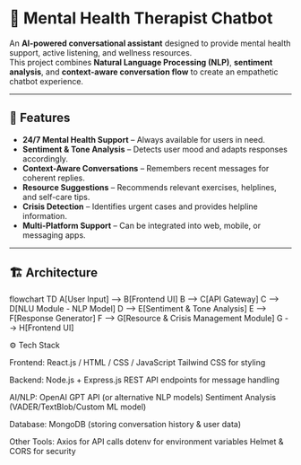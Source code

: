 # 🧠 Mental Health Therapist Chatbot

An **AI-powered conversational assistant** designed to provide mental health support, active listening, and wellness resources.  
This project combines **Natural Language Processing (NLP)**, **sentiment analysis**, and **context-aware conversation flow** to create an empathetic chatbot experience.

---

## 📌 Features

- **24/7 Mental Health Support** – Always available for users in need.
- **Sentiment & Tone Analysis** – Detects user mood and adapts responses accordingly.
- **Context-Aware Conversations** – Remembers recent messages for coherent replies.
- **Resource Suggestions** – Recommends relevant exercises, helplines, and self-care tips.
- **Crisis Detection** – Identifies urgent cases and provides helpline information.
- **Multi-Platform Support** – Can be integrated into web, mobile, or messaging apps.

---

## 🏗️ Architecture


flowchart TD
    A[User Input] --> B[Frontend UI]
    B --> C[API Gateway]
    C --> D[NLU Module - NLP Model]
    D --> E[Sentiment & Tone Analysis]
    E --> F[Response Generator]
    F --> G[Resource & Crisis Management Module]
    G --> H[Frontend UI]


⚙️ Tech Stack

Frontend:
React.js / HTML / CSS / JavaScript
Tailwind CSS for styling

Backend:
Node.js + Express.js
REST API endpoints for message handling

AI/NLP:
OpenAI GPT API (or alternative NLP models)
Sentiment Analysis (VADER/TextBlob/Custom ML model)

Database:
MongoDB (storing conversation history & user data)

Other Tools:
Axios for API calls
dotenv for environment variables
Helmet & CORS for security
